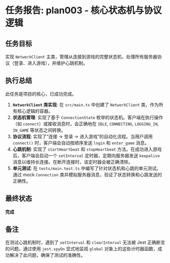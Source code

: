 # 任务报告: plan003 - 核心状态机与协议逻辑

## 任务目标
实现 `NetworkClient` 主类，管理从连接到游戏的完整状态机，处理所有服务器协议（登录、进入游戏），并维护心跳机制。

## 执行总结
此任务是项目的核心，已成功完成。

1.  **`NetworkClient` 类实现**: 在 `src/main.ts` 中创建了 `NetworkClient` 类，作为所有核心逻辑的容器。
2.  **状态机管理**: 实现了基于 `ConnectionState` 枚举的状态机。客户端在执行操作（如 `connect`）或接收消息时，会正确地在 `IDLE`, `CONNECTING`, `LOGGING_IN`, `IN_GAME` 等状态之间转换。
3.  **协议流程**: 实现了“连接 -> 登录 -> 进入游戏”的自动化流程。当用户调用 `connect()` 时，客户端会自动按顺序发送 `login` 和 `enter_game` 消息。
4.  **心跳机制**: 实现了 `startHeartbeat` 和 `stopHeartbeat` 方法。在成功进入游戏后，客户端会启动一个 `setInterval` 定时器，定期向服务器发送 `keepalive` 消息以维持长连接。在断开连接时，该定时器会被正确清除。
5.  **单元测试**: 在 `tests/main.test.ts` 中编写了针对状态机和心跳的单元测试。通过 mock `Connection` 类并模拟服务器消息，验证了状态转换和心跳发送的正确性。

## 最终状态
**完成**

## 备注
在测试心跳机制时，遇到了 `setInterval` 和 `clearInterval` 无法被 Jest 正确断言的问题。通过使用 `jest.spyOn` 显式地监视 `global` 对象上的这些计时器函数，成功解决了此问题，确保了测试的准确性。
